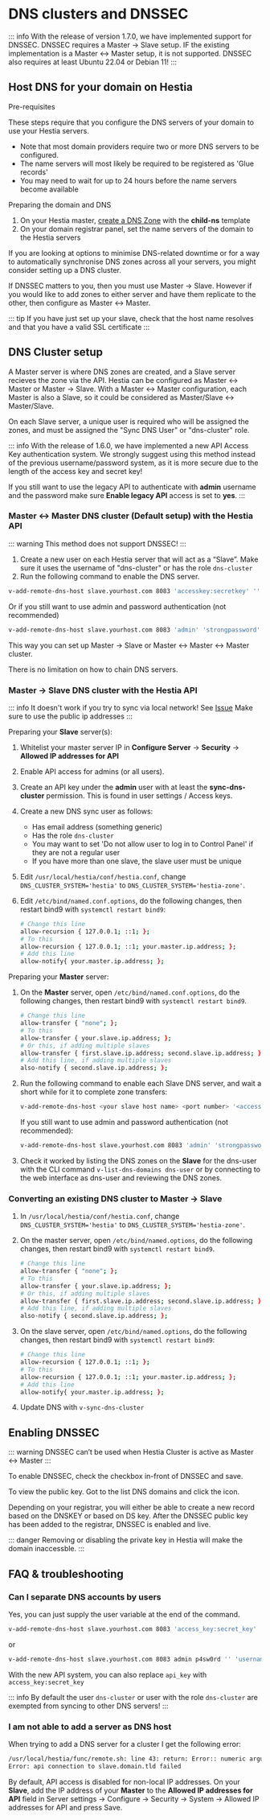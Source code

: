 # DNS clusters and DNSSEC

::: info
With the release of version 1.7.0, we have implemented support for DNSSEC. DNSSEC requires a Master -> Slave setup. IF the existing implementation is a Master <-> Master setup, it is not supported. DNSSEC also requires at least Ubuntu 22.04 or Debian 11!
:::

## Host DNS for your domain on Hestia

Pre-requisites

These steps require that you configure the DNS servers of your domain to use your Hestia servers.

- Note that most domain providers require two or more DNS servers to be configured.
- The name servers will most likely be required to be registered as 'Glue records'
- You may need to wait for up to 24 hours before the name servers become available

Preparing the domain and DNS

1. On your Hestia master, [create a DNS Zone](../user-guide/dns#adding-a-dns-zone) with the **child-ns** template
2. On your domain registrar panel, set the name servers of the domain to the Hestia servers

If you are looking at options to minimise DNS-related downtime or for a way to automatically synchronise DNS zones across all your servers, you might consider setting up a DNS cluster.

If DNSSEC matters to you, then you must use Master -> Slave. However if you would like to add zones to either server and have them replicate to the other, then configure as Master <-> Master.

::: tip
If you have just set up your slave, check that the host name resolves and that you have a valid SSL certificate
:::

## DNS Cluster setup

A Master server is where DNS zones are created, and a Slave server recieves the zone via the API. Hestia can be configured as Master <-> Master or Master -> Slave. With a Master <-> Master configuration, each Master is also a Slave, so it could be considered as Master/Slave <-> Master/Slave.

On each Slave server, a unique user is required who will be assigned the zones, and must be assigned the "Sync DNS User" or "dns-cluster" role.

::: info
With the release of 1.6.0, we have implemented a new API Access Key authentication system. We strongly suggest using this method instead of the previous username/password system, as it is more secure due to the length of the access key and secret key!

If you still want to use the legacy API to authenticate with **admin** username and the password make sure **Enable legacy API** access is set to **yes**.
:::

### Master <-> Master DNS cluster (Default setup) with the Hestia API

::: warning
This method does not support DNSSEC!
:::

1. Create a new user on each Hestia server that will act as a “Slave”. Make sure it uses the username of "dns-cluster" or has the role `dns-cluster`
2. Run the following command to enable the DNS server.

```bash
v-add-remote-dns-host slave.yourhost.com 8083 'accesskey:secretkey' '' 'api' 'username'
```

Or if you still want to use admin and password authentication (not recommended)

```bash
v-add-remote-dns-host slave.yourhost.com 8083 'admin' 'strongpassword' 'api' 'username'
```

This way you can set up Master -> Slave or Master <-> Master <-> Master cluster.

There is no limitation on how to chain DNS servers.

### Master -> Slave DNS cluster with the Hestia API

::: info
It doesn't work if you try to sync via local network! See [Issue](https://github.com/hestiacp/hestiacp/issues/4295) Make sure to use the public ip addresses
:::

Preparing your **Slave** server(s):

1. Whitelist your master server IP in **Configure Server** -> **Security** -> **Allowed IP addresses for API**
2. Enable API access for admins (or all users).
3. Create an API key under the **admin** user with at least the **sync-dns-cluster** permission. This is found in user settings / Access keys.
4. Create a new DNS sync user as follows:
   - Has email address (something generic)
   - Has the role `dns-cluster`
   - You may want to set 'Do not allow user to log in to Control Panel' if they are not a regular user
   - If you have more than one slave, the slave user must be unique
5. Edit `/usr/local/hestia/conf/hestia.conf`, change `DNS_CLUSTER_SYSTEM='hestia'` to `DNS_CLUSTER_SYSTEM='hestia-zone'`.
6. Edit `/etc/bind/named.conf.options`, do the following changes, then restart bind9 with `systemctl restart bind9`:

   ```bash
   # Change this line
   allow-recursion { 127.0.0.1; ::1; };
   # To this
   allow-recursion { 127.0.0.1; ::1; your.master.ip.address; };
   # Add this line
   allow-notify{ your.master.ip.address; };
   ```

Preparing your **Master** server:

1. On the **Master** server, open `/etc/bind/named.conf.options`, do the following changes, then restart bind9 with `systemctl restart bind9`.

   ```bash
   # Change this line
   allow-transfer { "none"; };
   # To this
   allow-transfer { your.slave.ip.address; };
   # Or this, if adding multiple slaves
   allow-transfer { first.slave.ip.address; second.slave.ip.address; };
   # Add this line, if adding multiple slaves
   also-notify { second.slave.ip.address; };
   ```

2. Run the following command to enable each Slave DNS server, and wait a short while for it to complete zone transfers:

   ```bash
   v-add-remote-dns-host <your slave host name> <port number> '<accesskey>:<secretkey>' '' 'api' '<your chosen slave user name>'
   ```

   If you still want to use admin and password authentication (not recommended):

   ```bash
   v-add-remote-dns-host slave.yourhost.com 8083 'admin' 'strongpassword' 'api' 'user-name'
   ```

3. Check it worked by listing the DNS zones on the **Slave** for the dns-user with the CLI command `v-list-dns-domains dns-user` or by connecting to the web interface as dns-user and reviewing the DNS zones.

### Converting an existing DNS cluster to Master -> Slave

1. In `/usr/local/hestia/conf/hestia.conf`, change `DNS_CLUSTER_SYSTEM='hestia'` to `DNS_CLUSTER_SYSTEM='hestia-zone'`.
2. On the master server, open `/etc/bind/named.options`, do the following changes, then restart bind9 with `systemctl restart bind9`.

   ```bash
   # Change this line
   allow-transfer { "none"; };
   # To this
   allow-transfer { your.slave.ip.address; };
   # Or this, if adding multiple slaves
   allow-transfer { first.slave.ip.address; second.slave.ip.address; };
   # Add this line, if adding multiple slaves
   also-notify { second.slave.ip.address; };
   ```

3. On the slave server, open `/etc/bind/named.options`, do the following changes, then restart bind9 with `systemctl restart bind9`:

   ```bash
   # Change this line
   allow-recursion { 127.0.0.1; ::1; };
   # To this
   allow-recursion { 127.0.0.1; ::1; your.master.ip.address; };
   # Add this line
   allow-notify{ your.master.ip.address; };
   ```

4. Update DNS with `v-sync-dns-cluster`

## Enabling DNSSEC

::: warning
DNSSEC can’t be used when Hestia Cluster is active as Master <-> Master
:::

To enable DNSSEC, check the checkbox in-front of DNSSEC and save.

To view the public key. Got to the list DNS domains and click the <i class="fas fas-key"></i> icon.

Depending on your registrar, you will either be able to create a new record based on the DNSKEY or based on DS key. After the DNSSEC public key has been added to the registrar, DNSSEC is enabled and live.

::: danger
Removing or disabling the private key in Hestia will make the domain inaccessble.
:::

## FAQ & troubleshooting

### Can I separate DNS accounts by users

Yes, you can just supply the user variable at the end of the command.

````bash
v-add-remote-dns-host slave.yourhost.com 8083 'access_key:secret_key' '' '' 'username'```
````

or

```bash
v-add-remote-dns-host slave.yourhost.com 8083 admin p4sw0rd '' 'username'
```

With the new API system, you can also replace `api_key` with `access_key:secret_key`

::: info
By default the user `dns-cluster` or user with the role `dns-cluster` are exempted from syncing to other DNS servers!
:::

### I am not able to add a server as DNS host

When trying to add a DNS server for a cluster I get the following error:

```bash
/usr/local/hestia/func/remote.sh: line 43: return: Error:: numeric argument required
Error: api connection to slave.domain.tld failed
```

By default, API access is disabled for non-local IP addresses. On your **Slave**, add the IP address of your **Master** to the **Allowed IP addresses for API** field in Server settings -> Configure -> Security -> System -> Allowed IP addresses for API and press Save.
